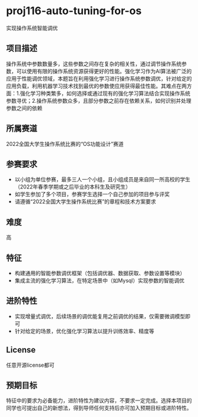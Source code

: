 # proj116-auto-tuning-for-os
实现操作系统智能调优

## 项目描述

操作系统中参数数量多，这些参数之间存在复杂的相关性，通过调节操作系统参数，可以使用有限的操作系统资源获得更好的性能。强化学习作为AI算法被广泛的应用于性能调优领域，本题旨在利用强化学习进行操作系统参数调优，针对给定的应用负载，利用机器学习技术找到最优的参数使应用获得最佳性能。其难点在两方面：1.强化学习种类繁多，如何选择或通过现有的强化学习算法结合实现操作系统参数寻优；2.操作系统参数众多，且部分参数之前存在依赖关系，如何识别并处理参数之间的依赖

## 所属赛道

2022全国大学生操作系统比赛的“OS功能设计”赛道

## 参赛要求

- 以小组为单位参赛，最多三人一个小组，且小组成员是来自同一所高校的学生（2022年春季学期或之后毕业的本科生及研究生）
- 如学生参加了多个项目，参赛学生选择一个自己参加的项目参与评奖
- 请遵循“2022全国大学生操作系统比赛”的章程和技术方案要求

## 难度

高

## 特征

- 构建通用的智能参数调优框架（包括调优器、数据获取、参数设置等模块）
- 集成主流的强化学习算法，在特定场景中（如Mysql）实现参数的智能调优

## 进阶特性

- 实现增量式调优，后续场景的调优能复用之前调优的结果，仅需要微调模型即可
- 针对给定的场景，优化强化学习算法以提升训练效率、精度等

## License

任意开源license都可

## 预期目标

特征中的要求为必备能力，进阶特性为建议内容，不要求一定完成。选择本项目的同学也可提出自己的新想法，得到导师任何支持后亦可加入预期目标或进阶特性。

